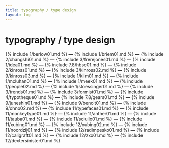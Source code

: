 ```yaml
---
title: typography / type design
layout: log
---
```


# <span id="title">typography / type design</span>

{% include 1/berlow01.md %}
**—**
{% include 1/briem01.md %}
**—**
{% include 2/changshi01.md %}
**—**
{% include 3/frerejones01.md %}
**—**
{% include 1/idea01.md %}
**—**
{% include 7.8/hbsc01.md %}
**—**
{% include 2/kinross01.md %}
**—**
{% include 3/kinross02.md %}
**—**
{% include 9/kinross03.md %}
**—**
{% include 1/klim01.md %}
**—**
{% include 1/mcluhan01.md %}
**—**
{% include 1/meek01.md %}
**—**
{% include 1/people02.md %}
**—**
{% include 1/stoessinger01.md %}
**—**
{% include 3/trends01.md %}
**—**
{% include 3/formist01.md %}
**—**
{% include 4/typotheque01.md %}
**—**
{% include 7.8/gears01.md %}
**—**
{% include 9/juneshin01.md %}
**—**
{% include 9/benoit01.md %}
**—**
{% include 9/ohno02.md %}
**—**
{% include 11/typefaces01.md %}
**—**
{% include 11/monkeytype01.md %}
**—**
{% include 11/anther01.md %}
**—**
{% include 11/tauba01.md %}
**—**
{% include 11/sciullo01.md %}
**—**
{% include 11/xubing01.md %}
**—**
{% include 12/xubing02.md %}
**—**
{% include 11/noordzij01.md %}
**—**
{% include 12/radimpesko01.md %}
**—**
{% include 12/caligraft01.md %}
**—**
{% include 12/zxx01.md %}
**—**
{% include 12/dextersinister01.md %}
